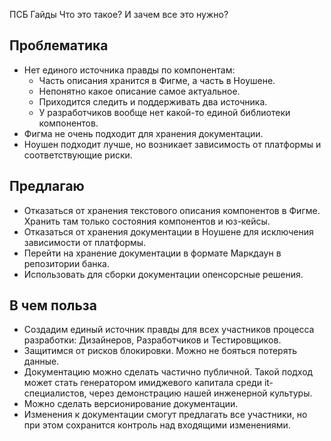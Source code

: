 ПСБ Гайды
Что это такое? И зачем все это нужно?

## Проблематика
* Нет единого источника правды по компонентам: 
    * Часть описания хранится в Фигме, а часть в Ноушене.
    * Непонятно какое описание самое актуальное.
    * Приходится следить и поддерживать два источника.
    * У разработчиков вообще нет какой-то единой библиотеки компонентов.
* Фигма не очень подходит для хранения документации.
* Ноушен подходит лучше, но возникает зависимость от платформы и соответствующие риски.

## Предлагаю
* Отказаться от хранения текстового описания компонентов в Фигме. Хранить там только состояния компонентов и юз-кейсы.
* Отказаться от хранения документации в Ноушене для исключения зависимости от платформы.
* Перейти на хранение документации в формате Маркдаун в репозитории банка.
* Использовать для сборки документации опенсорсные решения.

## В чем польза
* Создадим единый источник правды для всех участников процесса разработки: Дизайнеров, Разработчиков и Тестировщиков.
* Защитимся от рисков блокировки. Можно не бояться потерять данные.
* Документацию можно сделать частично публичной. Такой подход может стать генератором имиджевого капитала среди it-специалистов, через демонстрацию нашей инженерной культуры.
* Можно сделать версионирование документации.
* Изменения к документации смогут предлагать все участники, но при этом сохранится контроль над входящими изменениями.